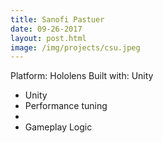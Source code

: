 ```yaml
---
title: Sanofi Pastuer
date: 09-26-2017
layout: post.html
image: /img/projects/csu.jpeg
---
```



Platform: Hololens
Built with: Unity

- Unity
- Performance tuning
-
- Gameplay Logic

